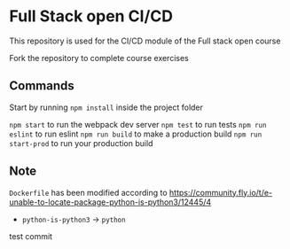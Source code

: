 # Full Stack open CI/CD

This repository is used for the CI/CD module of the Full stack open course

Fork the repository to complete course exercises

## Commands

Start by running `npm install` inside the project folder

`npm start` to run the webpack dev server
`npm test` to run tests
`npm run eslint` to run eslint
`npm run build` to make a production build
`npm run start-prod` to run your production build

## Note

`Dockerfile` has been modified according to https://community.fly.io/t/e-unable-to-locate-package-python-is-python3/12445/4

- `python-is-python3` -> `python`

test commit
